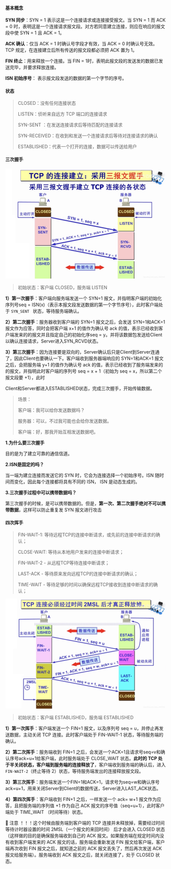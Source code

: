 

#### 基本概念

**SYN 同步**：SYN = 1 表示这是一个连接请求或连接接受报文。当 SYN = 1 而 ACK = 0 时，表明这是一个连接请求报文段。对方若同意建立连接，则应在响应的报文段中使 SYN = 1 且 ACK = 1。

**ACK 确认**：仅当 ACK = 1 时确认号字段才有效，当 ACK = 0 时确认号无效。TCP 规定，在连接建立后所有传送的报文段都必须把 ACK 置为 1。

**FIN 终止**：用来释放一个连接。当 FIN = 1时，表明此报文段的发送发的数据已发送完毕，并要求释放连接。

**ISN 初始序号**： 表示报文段发送的数据的第一个字节的序号。



#### 状态

> CLOSED：没有任何连接状态
>
> LISTEN：侦听来自远方 TCP 端口的连接请求
>
> SYN-SENT ：在发送连接请求后等待匹配的连接请求
>
> SYN-RECEIVED：在收到和发送一个连接请求后等待对连接请求的确认
>
> ESTABLISHED：代表一个打开的连接，数据可以传送给用户



#### 三次握手

![img](TCP3次握手4次挥手.assets/2021032320474182.jpg)

> 初始状态：客户端 CLOSED，服务端 LISTEN

**1）第一次握手**：客户端向服务端发送一个 SYN=1 报文，并指明客户端的初始化序列号seq = ISN(x)（表示本报文段发送数据的第一个字节序号），此时客户端处于 `SYN_SENT ` 状态，等待服务端确认。

**2）第二次握手**：服务器收到客户端的 SYN=1 报文之后，会发送 SYN=1和ACK=1 报文作为应答，同时会把客户端 x+1 的值作为确认号 ack 的值，表示已经收到客户端发来的的报文并且指定自己的初始化序seq = y。并将该数据包发送给Client以确认连接请求，Server进入SYN_RCVD状态。

**3）第三次握手**：因为连接要是双向的，Server确认后只是Client到Server连通了，因此Client也要确认一下。客户端收到服务器端响应的 SYN=1和ACK=1 报文之后，会把服务端 y+1 的值作为确认号 ack 的值，表示已经收到了服务端发来的的报文，并指明此时客户端的序列号 seq = x + 1（初始为 seq = x，所以第二个报文段要 +1），此时

Client和Server都进入ESTABLISHED状态，完成三次握手，开始传输数据。

> 场景：
>
> 客户端：我可以给你发送数据吗？
>
> 服务器：可以，不过我可能也会给你发送数据。
>
> 客户端：好，那我开始互相发送数据吧。



**1.为什么要三次握手**

目的是为了建立可靠的通信信道。

**2.ISN是固定的吗？**

当一端为建立连接而发送它的 SYN 时，它会为连接选择一个初始序号。ISN 随时间而变化，因此每个连接都将具有不同的 ISN， ISN 是动态生成的。

**3.三次握手过程中可以携带数据吗？**

第三次握手的时候，是可以携带数据的。但是，**第一次、第二次握手绝对不可以携带数据**，这样可以防止重复发 SYN 报文进行攻击



#### 四次挥手

> FIN-WAIT-1: 等待远程TCP的连接中断请求，或先前的连接中断请求的确认；
>
> CLOSE-WAIT: 等待从本地用户发来的连接中断请求；
>
> FIN-WAIT-2 - 从远程TCP等待连接中断请求；
>
> LAST-ACK - 等待原来发向远程TCP的连接中断请求的确认；
>
> TIME-WAIT - 等待足够的时间以确保远程TCP接收到连接中断请求的确认；

![img](TCP3次握手4次挥手.assets/20210323204828555.jpg)

> 初始状态：客户端 ESTABLISHED，服务端 ESTABLISHED

**1）第一次挥手**：客户端发送一个 FIN=1 报文，以及序列号 seq = u，并停止再发送数据，主动关闭 TCP 连接。此时客户端处于 FIN-WAIT-1 状态，等待服务端的确认。

**2）第二次挥手**：服务端收到 FIN=1 之后，会发送一个ACK=1且请求号seq=v和确认序号ack=u+1给客户端，此时服务端处于 CLOSE_WAIT 状态。**此时的 TCP 处于半关闭状态，客户端到服务端的连接释放了**，客户端收到服务端的确认后，进入`FIN-WAIT-2`（终止等待 2）状态，等待服务端发出的连接释放报文段。

**3）第三次挥手**：服务端发送一个FIN=1和ACK=1，请求号为seq=w和确认序号ack=u+1，用来关闭Server到Client的数据传送，Server进入LAST_ACK状态。

**4）第四次挥手**：客户端收到 FIN+1 之后，一样发送一个 ack= w+1 报文作为应答，且把服务端的序列值 +1 作为自己 ACK 报文的序号值（seq=u+1），此时客户端处于 TIME_WAIT （时间等待）状态。

🚨 注意 ！！！这个时候由服务端到客户端的 TCP 连接并未释放掉，需要经过时间等待计时器设置的时间 2MSL（一个报文的来回时间） 后才会进入 CLOSED 状态（这样做的目的是确保服务端收到自己的 ACK 报文。如果服务端在规定时间内没有收到客户端发来的 ACK 报文的话，服务端会重新发送 FIN 报文给客户端，客户端再次收到 FIN 报文之后，就知道之前的 ACK 报文丢失了，然后再次发送 ACK 报文给服务端）。服务端收到 ACK 报文之后，就关闭连接了，处于 CLOSED 状态。